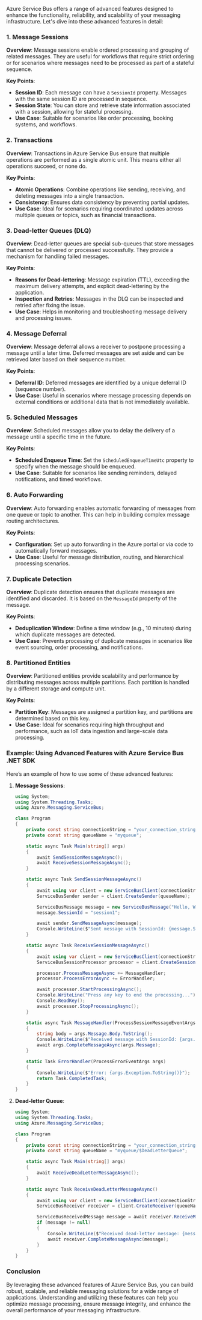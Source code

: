 Azure Service Bus offers a range of advanced features designed to enhance the functionality, reliability, and scalability of your messaging infrastructure. Let's dive into these advanced features in detail:

### 1. **Message Sessions**

**Overview**: Message sessions enable ordered processing and grouping of related messages. They are useful for workflows that require strict ordering or for scenarios where messages need to be processed as part of a stateful sequence.

**Key Points**:

- **Session ID**: Each message can have a `SessionId` property. Messages with the same session ID are processed in sequence.
- **Session State**: You can store and retrieve state information associated with a session, allowing for stateful processing.
- **Use Case**: Suitable for scenarios like order processing, booking systems, and workflows.

### 2. **Transactions**

**Overview**: Transactions in Azure Service Bus ensure that multiple operations are performed as a single atomic unit. This means either all operations succeed, or none do.

**Key Points**:

- **Atomic Operations**: Combine operations like sending, receiving, and deleting messages into a single transaction.
- **Consistency**: Ensures data consistency by preventing partial updates.
- **Use Case**: Ideal for scenarios requiring coordinated updates across multiple queues or topics, such as financial transactions.

### 3. **Dead-letter Queues (DLQ)**

**Overview**: Dead-letter queues are special sub-queues that store messages that cannot be delivered or processed successfully. They provide a mechanism for handling failed messages.

**Key Points**:

- **Reasons for Dead-lettering**: Message expiration (TTL), exceeding the maximum delivery attempts, and explicit dead-lettering by the application.
- **Inspection and Retries**: Messages in the DLQ can be inspected and retried after fixing the issue.
- **Use Case**: Helps in monitoring and troubleshooting message delivery and processing issues.

### 4. **Message Deferral**

**Overview**: Message deferral allows a receiver to postpone processing a message until a later time. Deferred messages are set aside and can be retrieved later based on their sequence number.

**Key Points**:

- **Deferral ID**: Deferred messages are identified by a unique deferral ID (sequence number).
- **Use Case**: Useful in scenarios where message processing depends on external conditions or additional data that is not immediately available.

### 5. **Scheduled Messages**

**Overview**: Scheduled messages allow you to delay the delivery of a message until a specific time in the future.

**Key Points**:

- **Scheduled Enqueue Time**: Set the `ScheduledEnqueueTimeUtc` property to specify when the message should be enqueued.
- **Use Case**: Suitable for scenarios like sending reminders, delayed notifications, and timed workflows.

### 6. **Auto Forwarding**

**Overview**: Auto forwarding enables automatic forwarding of messages from one queue or topic to another. This can help in building complex message routing architectures.

**Key Points**:

- **Configuration**: Set up auto forwarding in the Azure portal or via code to automatically forward messages.
- **Use Case**: Useful for message distribution, routing, and hierarchical processing scenarios.

### 7. **Duplicate Detection**

**Overview**: Duplicate detection ensures that duplicate messages are identified and discarded. It is based on the `MessageId` property of the message.

**Key Points**:

- **Deduplication Window**: Define a time window (e.g., 10 minutes) during which duplicate messages are detected.
- **Use Case**: Prevents processing of duplicate messages in scenarios like event sourcing, order processing, and notifications.

### 8. **Partitioned Entities**

**Overview**: Partitioned entities provide scalability and performance by distributing messages across multiple partitions. Each partition is handled by a different storage and compute unit.

**Key Points**:

- **Partition Key**: Messages are assigned a partition key, and partitions are determined based on this key.
- **Use Case**: Ideal for scenarios requiring high throughput and performance, such as IoT data ingestion and large-scale data processing.

### Example: Using Advanced Features with Azure Service Bus .NET SDK

Here’s an example of how to use some of these advanced features:

1. **Message Sessions**:

   ```csharp
   using System;
   using System.Threading.Tasks;
   using Azure.Messaging.ServiceBus;

   class Program
   {
       private const string connectionString = "your_connection_string";
       private const string queueName = "myqueue";

       static async Task Main(string[] args)
       {
           await SendSessionMessageAsync();
           await ReceiveSessionMessageAsync();
       }

       static async Task SendSessionMessageAsync()
       {
           await using var client = new ServiceBusClient(connectionString);
           ServiceBusSender sender = client.CreateSender(queueName);

           ServiceBusMessage message = new ServiceBusMessage("Hello, World!");
           message.SessionId = "session1";

           await sender.SendMessageAsync(message);
           Console.WriteLine($"Sent message with SessionId: {message.SessionId}");
       }

       static async Task ReceiveSessionMessageAsync()
       {
           await using var client = new ServiceBusClient(connectionString);
           ServiceBusSessionProcessor processor = client.CreateSessionProcessor(queueName, new ServiceBusProcessorOptions());

           processor.ProcessMessageAsync += MessageHandler;
           processor.ProcessErrorAsync += ErrorHandler;

           await processor.StartProcessingAsync();
           Console.WriteLine("Press any key to end the processing...");
           Console.ReadKey();
           await processor.StopProcessingAsync();
       }

       static async Task MessageHandler(ProcessSessionMessageEventArgs args)
       {
           string body = args.Message.Body.ToString();
           Console.WriteLine($"Received message with SessionId: {args.Message.SessionId}, Body: {body}");
           await args.CompleteMessageAsync(args.Message);
       }

       static Task ErrorHandler(ProcessErrorEventArgs args)
       {
           Console.WriteLine($"Error: {args.Exception.ToString()}");
           return Task.CompletedTask;
       }
   }
   ```

2. **Dead-letter Queue**:

   ```csharp
   using System;
   using System.Threading.Tasks;
   using Azure.Messaging.ServiceBus;

   class Program
   {
       private const string connectionString = "your_connection_string";
       private const string queueName = "myqueue/$DeadLetterQueue";

       static async Task Main(string[] args)
       {
           await ReceiveDeadLetterMessageAsync();
       }

       static async Task ReceiveDeadLetterMessageAsync()
       {
           await using var client = new ServiceBusClient(connectionString);
           ServiceBusReceiver receiver = client.CreateReceiver(queueName);

           ServiceBusReceivedMessage message = await receiver.ReceiveMessageAsync();
           if (message != null)
           {
               Console.WriteLine($"Received dead-letter message: {message.Body}");
               await receiver.CompleteMessageAsync(message);
           }
       }
   }
   ```

### Conclusion

By leveraging these advanced features of Azure Service Bus, you can build robust, scalable, and reliable messaging solutions for a wide range of applications. Understanding and utilizing these features can help you optimize message processing, ensure message integrity, and enhance the overall performance of your messaging infrastructure.

